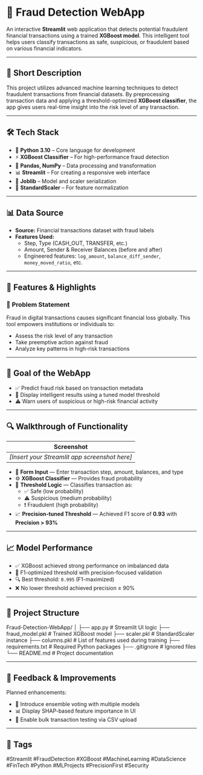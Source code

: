 # 🔐 Fraud Detection WebApp

An interactive **Streamlit** web application that detects potential fraudulent financial transactions using a trained **XGBoost model**. This intelligent tool helps users classify transactions as safe, suspicious, or fraudulent based on various financial indicators.

---

## 📄 Short Description

This project utilizes advanced machine learning techniques to detect fraudulent transactions from financial datasets. By preprocessing transaction data and applying a threshold-optimized **XGBoost classifier**, the app gives users real-time insight into the risk level of any transaction.

---

## 🛠️ Tech Stack

- 🐍 **Python 3.10** – Core language for development  
- ⚡ **XGBoost Classifier** – For high-performance fraud detection  
- 🧪 **Pandas, NumPy** – Data processing and transformation  
- 📊 **Streamlit** – For creating a responsive web interface  
- 🧠 **Joblib** – Model and scaler serialization  
- 🔢 **StandardScaler** – For feature normalization  

---

## 📊 Data Source

- **Source:** Financial transactions dataset with fraud labels  
- **Features Used:**
  - Step, Type (CASH_OUT, TRANSFER, etc.)
  - Amount, Sender & Receiver Balances (before and after)
  - Engineered features: `log_amount`, `balance_diff_sender`, `money_moved_ratio`, etc.

---

## 🚀 Features & Highlights

### 📌 Problem Statement

Fraud in digital transactions causes significant financial loss globally. This tool empowers institutions or individuals to:

- Assess the risk level of any transaction  
- Take preemptive action against fraud  
- Analyze key patterns in high-risk transactions  

---

## 🎯 Goal of the WebApp

- ✅ Predict fraud risk based on transaction metadata  
- 🧠 Display intelligent results using a tuned model threshold  
- ⚠️ Warn users of suspicious or high-risk financial activity  

---

## 🔍 Walkthrough of Functionality

| Screenshot |
|------------|
| _[Insert your Streamlit app screenshot here]_ |

- 🧾 **Form Input** — Enter transaction step, amount, balances, and type  
- ⚙️ **XGBoost Classifier** — Provides fraud probability  
- 🎯 **Threshold Logic** — Classifies transaction as:
  - ✅ Safe (low probability)
  - ⚠️ Suspicious (medium probability)
  - ❗ Fraudulent (high probability)
- 📈 **Precision-tuned Threshold** — Achieved F1 score of **0.93** with **Precision > 93%**

---

## 📈 Model Performance

- ✅ XGBoost achieved strong performance on imbalanced data  
- 🎯 F1-optimized threshold with precision-focused validation  
- 🔍 Best threshold: `0.995` (F1-maximized)  
- ❌ No lower threshold achieved precision ≥ 90%  

---

## 📁 Project Structure

Fraud-Detection-WebApp/
│
├── app.py # Streamlit UI logic
├── fraud_model.pkl # Trained XGBoost model
├── scaler.pkl # StandardScaler instance
├── columns.pkl # List of features used during training
├── requirements.txt # Required Python packages
├── .gitignore # Ignored files
└── README.md # Project documentation


---

## 💬 Feedback & Improvements

Planned enhancements:

- 🧠 Introduce ensemble voting with multiple models  
- 📊 Display SHAP-based feature importance in UI  
- 🔄 Enable bulk transaction testing via CSV upload  

---

## 🔖 Tags

#Streamlit #FraudDetection #XGBoost #MachineLearning #DataScience #FinTech #Python #MLProjects #PrecisionFirst #Security
